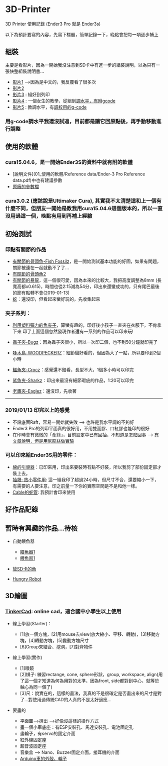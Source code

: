 # 3D-Printer
3D Printer 使用記錄 (Ender3 Pro 就是 Ender3s)

以下為預計要寫的內容，先寫下標題，簡單記錄一下，晚點會把每一項逐步補上

## 組裝
主要是看影片，因為一開始我沒注意到SD卡中有進一步的組裝說明，以為只有一張快整組裝說明書…

- [影片1](https://www.youtube.com/watch?v=2Iy3fc05v_w) -->因為是中文的，我反覆看了很多次
- [影片2](https://www.youtube.com/watch?v=6EdZeodW5qo)
- [影片3](https://www.youtube.com/watch?v=a8Z-9ncYsps&t=92s) : 組好到列印
- [影片4](https://www.youtube.com/watch?v=NceBBAKDLEY) : 一個女生的教學，從組到[調水平，有附gcode](https://www.thingiverse.com/thing:2874536)
- [影片5](https://www.youtube.com/watch?v=_EfWVUJjBdA) : 教調水平，有[調校用的g-code](https://www.thingiverse.com/thing:3235018)

### 用g-code調水平我還沒試過，目前都是讓它回原點後，再手動移動進行調整


## 使用的軟體

### cura15.04.6，是一開始Ender3S的資料中就有附的軟體
  
  - [說明文件](01_使用的軟體/Reference data/Ender-3 Pro Reference data.pdf)中也有建議參數
  - [原廠的參數檔](https://github.com/maloyang/3D-Printer/blob/master/01_%E4%BD%BF%E7%94%A8%E7%9A%84%E8%BB%9F%E9%AB%94/Reference%20data/Ender-3%20Pro.ini)

### cura3.0.2 (應該說是Ultimaker Cura), 其實我不太清楚這和上一個有什麼不同，但朋友一開始是教我用cura15.04.6這個版本的，所以一直沒用過這一個，晚點有用到再補上經驗


## 初始測試

### 印點有關節的作品
- [有關節的骨頭魚-Fish Fossilz](https://www.thingiverse.com/thing:1276095)，是一開始測試基本功能的好圖，如果有問題，關節被連在一起就動不了了…
- [有關節的骨頭魚2](https://www.thingiverse.com/thing:2788255)
- [有關節的暴龍](https://www.thingiverse.com/thing:2738211)，這一個很可愛，因為本來的比較大，我把高度調整為8mm (長寬高都x0.615)，時間也從2:15減為54分，印出來還蠻成功的，只有尾巴最後的節有點轉不會(2019-01-13)
- [蛇](https://www.thingiverse.com/thing:1709106)：還沒印，但看起來蠻好玩的，先收集起來

### 夾子系列：

- [利用塑料彈力的魚夾子](https://www.thingiverse.com/thing:1734347)，算蠻有趣的，印好後小孩子一直夾在衣服下，不肯拿下來
印了上面這個忽然發現作者還有一系列的作品可以印來玩!
- [蟲子夾-Bugz](https://www.thingiverse.com/thing:1904654)：因為蟲子夾很小，所以一次印二個，也不到50分鐘就印完了
- [啄木鳥-WOODPECKERZ](https://www.thingiverse.com/thing:1155168)：細節蠻好看的，但因為大了一點，所以要印到2個小時
- [鱷魚夾-Crocz](https://www.thingiverse.com/thing:941177)：感覺還不錯看，長型不大，1個多小時可以印完
- [鯊魚夾-Sharkz](https://www.thingiverse.com/thing:910216)：印出來最沒有細節瑕疵的作品，1:20可以印完

- [老鷹夾-Eaglez](https://www.thingiverse.com/thing:963892)：還沒印，先收著


----
### 2019/01/13 印完以上的感覺
- 不設底面Raft，容易一開始就失敗 --> 也許是我水平調的不夠好
- Ender3 Pro的列印平面真的很好用，不用雙面膠、口紅膠也能印的很好
- 在印時會有微微的「牽絲」，目前設定中已有回抽，不知道是怎麼回事 --> [有文章說明，但是用尼龍絲做實驗](https://z3dfilament.blogspot.com/2018/05/StringingTesting.html)

### 可以印來給Ender3S用的零件：
- [線的引導器](https://www.thingiverse.com/thing:2917932)：已印來用，印出來要裝時有點不好裝，所以我剪了部份固定部才裝上去。
- [抽屜: 放小零件用](https://www.thingiverse.com/thing:2989218): 這一組我印了超過24小時，但尺寸不合，還要縮小一下，有需要的人要注意，印之前量一下你的實際空間是不是和他一樣。
- [Cable的蛇管](https://www.thingiverse.com/thing:2920060): 我預計會印來使用

 

## 好作品記錄


## 暫時有興趣的作品…待核

- 自動餵魚器
  - [餵魚器1](https://www.thingiverse.com/thing:1639286)
  - [餵魚器1](https://www.thingiverse.com/thing:2539750)

- [放SD卡的魚](https://www.thingiverse.com/thing:1737367)

- [Hungry Robot](https://www.thingiverse.com/thing:2824451)


## 3D繪圖

### [TinkerCad](https://www.tinkercad.com/): online cad，適合國中小學生以上使用

- 線上學習(Starter)：
  - [1]放一個方塊，[2]用mouse去view(放大縮小、平移、轉動)，[3]移動方塊，[4]轉動方塊，[5]變動方塊尺寸
  - [6]Group來結合、挖洞，[7]對齊物件
- 線上學習(實作)
  - [1]眼鏡
  - [2]棋子: 練習rectange, cone, sphere形狀，group, workspace, align(用了這一個才知道為何為用對的太準，因為front, side都對到中心，就等於軸心為同一個了)
  - [3]尺：說實在的，這樣的畫法，我真的不是很確定是否畫出來的尺寸是對了…對使用過傳統CAD的人真的不是太好適應…
  
- 要畫的
  - 平面圖-->擠出 -->好像沒這樣的操作方式
  - 畫一個小車底座：有ESP安裝孔、馬達安裝孔、電池固定孔
  - 畫輪子，有servo的固定介面
  - 紅外線固定座
  - 超音波固定座
  - 音樂盒 --> Nano、Buzzer固定介面，接耳機的介面
  - [Arduino車的外殼、輪子](https://www.youtube.com/watch?v=Lz9jQQ5H318)
  
